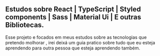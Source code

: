 ## Estudos sobre React | TypeScript | Styled components | Sass | Material Ui | E outras Bibliotecas.

Esse projeto e focados em meus estudos sobre as tecnologias que pretendo molhorar
, irei deixá um guia pratico sobre tudo que eu esteja aprendendo para outra
pessoa que esteja aprendendo também.